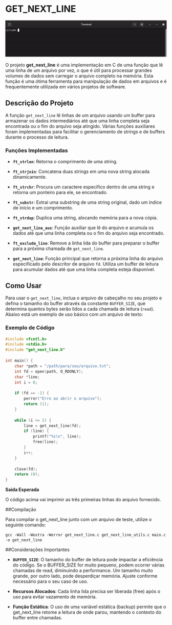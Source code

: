 # GET_NEXT_LINE

![](./gnl_g.gif)

O projeto **get_next_line** é uma implementação em C de uma função que lê uma linha de um arquivo por vez, o que é útil para processar grandes volumes de dados sem carregar o arquivo completo na memória. Esta função é uma ótima ferramenta para manipulação de dados em arquivos e é frequentemente utilizada em vários projetos de software.

## Descrição do Projeto

A função `get_next_line` lê linhas de um arquivo usando um buffer para armazenar os dados intermediários até que uma linha completa seja encontrada ou o fim do arquivo seja atingido. Várias funções auxiliares foram implementadas para facilitar o gerenciamento de strings e de buffers durante o processo de leitura.

### Funções Implementadas

- **`ft_strlen`**: Retorna o comprimento de uma string.
  
- **`ft_strjoin`**: Concatena duas strings em uma nova string alocada dinamicamente.
  
- **`ft_strchr`**: Procura um caractere específico dentro de uma string e retorna um ponteiro para ele, se encontrado.
  
- **`ft_substr`**: Extrai uma substring de uma string original, dado um índice de início e um comprimento.
  
- **`ft_strdup`**: Duplica uma string, alocando memória para a nova cópia.
  
- **`get_next_line_aux`**: Função auxiliar que lê do arquivo e acumula os dados até que uma linha completa ou o fim do arquivo seja encontrado.
  
- **`ft_exclude_line`**: Remove a linha lida do buffer para preparar o buffer para a próxima chamada de `get_next_line`.
  
- **`get_next_line`**: Função principal que retorna a próxima linha do arquivo especificado pelo descritor de arquivo `fd`. Utiliza um buffer de leitura para acumular dados até que uma linha completa esteja disponível.

## Como Usar

Para usar o `get_next_line`, inclua o arquivo de cabeçalho no seu projeto e defina o tamanho do buffer através da constante `BUFFER_SIZE`, que determina quantos bytes serão lidos a cada chamada de leitura (`read`). Abaixo está um exemplo de uso básico com um arquivo de texto:

### Exemplo de Código

```c
#include <fcntl.h>
#include <stdio.h>
#include "get_next_line.h"

int main() {
    char *path = "/path/para/seu/arquivo.txt";
    int fd = open(path, O_RDONLY);
    char *line;
    int i = 0;

    if (fd == -1) {
        perror("Erro ao abrir o arquivo");
        return (1);
    }

    while (i <= 2) {
        line = get_next_line(fd);
        if (line) {
            printf("%s\n", line);
            free(line);
        }
        i++;
    }

    close(fd);
    return (0);
}
```

**Saída Esperada**

O código acima vai imprimir as três primeiras linhas do arquivo fornecido.

##Compilação

Para compilar o get_next_line junto com um arquivo de teste, utilize o seguinte comando:

```
gcc -Wall -Wextra -Werror get_next_line.c get_next_line_utils.c main.c -o get_next_line
```

##Considerações Importantes

- **`BUFFER_SIZE`**: O tamanho do buffer de leitura pode impactar a eficiência do código. Se o BUFFER_SIZE for muito pequeno, podem ocorrer várias chamadas de read, diminuindo a performance. Um tamanho muito grande, por outro lado, pode desperdiçar memória. Ajuste conforme necessário para o seu caso de uso.

- **Recursos Alocados**: Cada linha lida precisa ser liberada (free) após o uso para evitar vazamento de memória.

- **Função Estática**: O uso de uma variável estática (backup) permite que o get_next_line retome a leitura de onde parou, mantendo o contexto do buffer entre chamadas.


